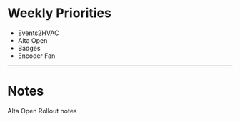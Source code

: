 # Weekly Priorities
- Events2HVAC
- Alta Open
- Badges
- Encoder Fan
---
# Notes
Alta Open Rollout notes

